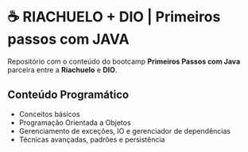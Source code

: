 # ☕ RIACHUELO + DIO | Primeiros passos com JAVA

Repositório com o conteúdo do bootcamp **Primeiros Passos com Java** parceira entre a **Riachuelo** e **DIO**.

## Conteúdo Programático
- Conceitos básicos
- Programação Orientada a Objetos
- Gerenciamento de exceções, IO e gerenciador de dependências
- Técnicas avançadas, padrões  e persistência